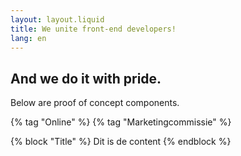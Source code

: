 ```yaml
---
layout: layout.liquid
title: We unite front-end developers!
lang: en
---
```


## And we do it with pride.

Below are proof of concept components.

{% tag "Online" %}
{% tag "Marketingcommissie" %}

{% block "Title" %}
Dit is de content
{% endblock %}
